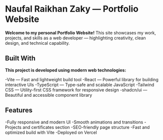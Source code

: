 # Naufal Raikhan Zaky — Portfolio Website

**Welcome to my personal Portfolio Website!**
This site showcases my work, projects, and skills as a web developer — highlighting creativity, clean design, and technical capability.

## Built With

**This project is developed using modern web technologies:**

-Vite — Fast and lightweight build tool
-React — Powerful library for building interactive UIs
-TypeScript — Type-safe and scalable JavaScript
-Tailwind CSS — Utility-first CSS framework for responsive design
-shadcn/ui — Beautiful and accessible component library

## Features

-Fully responsive and modern UI
-Smooth animations and transitions
-Projects and certificates section
-SEO-friendly page structure
-Fast and optimized build with Vite
-Deployed on Vercel
